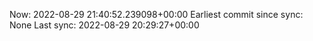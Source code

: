 Now: 2022-08-29 21:40:52.239098+00:00 Earliest commit since sync: None Last sync: 2022-08-29 20:29:27+00:00
